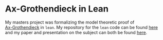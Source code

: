 Ax-Grothendieck in Lean
=======================

My masters project was formalizing the model theoretic proof of  
[Ax-Grothendieck](https://en.wikipedia.org/wiki/Ax%E2%80%93Grothendieck_theorem)
in `lean`.
My repository for the `lean` code can be found 
[here](https://github.com/Jlh18/ModelTheoryInLean8)
and my paper and presentation on the subject can both be found 
[here](https://github.com/Jlh18/ModelTheory8Report).
